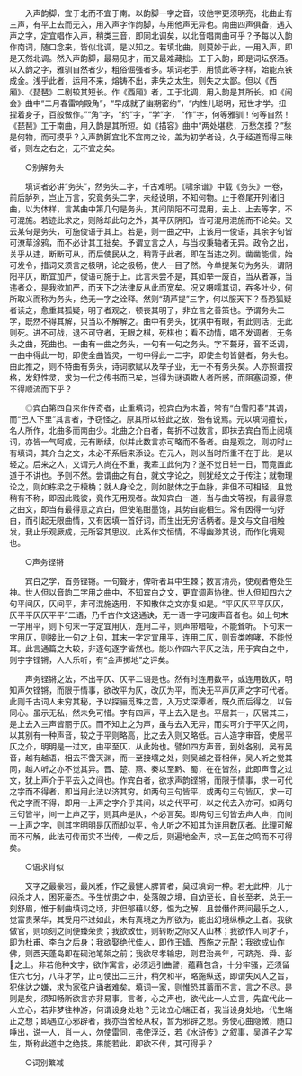 <!-- { "loadSidebar": true } -->
　　入声韵脚，宜于北而不宜于南。以韵脚一字之音，较他字更须明亮，北曲止有三声，有平上去而无入，用入声字作韵脚，与用他声无异也。南曲四声俱备，遇入声之字，定宜唱作入声，稍类三音，即同北调矣，以北音唱南曲可乎？予每以入韵作南词，随口念来，皆似北调，是以知之。若填北曲，则莫妙于此，一用入声，即是天然北调。然入声韵脚，最易见才，而又最难藏拙。工于入韵，即是词坛祭酒。以入韵之字，雅驯自然者少，粗俗倔强者多。填词老手，用惯此等字样，始能点铁成金。浅乎此者，运用不来，熔铸不出，非失之太生，则失之太鄙。但以《西厢》、《琵琶》二剧较其短长。作《西厢》者，工于北调，用入韵是其所长。如《闹会》曲中“二月春雷响殿角”，“早成就了幽期密约”，“内性儿聪明，冠世才学。扭捏着身子，百般做作。”“角”字，“约”字，“学”字， “作”字，何等雅驯！何等自然！《琵琶》工于南曲，用入韵是其所短。如《描容》曲中“两处堪悲，万愁怎摸？”愁是何物，而可摸乎？入声韵脚宜北不宜南之论，盖为初学者设，久于经道而得三昧者，则左之右之，无不宜之矣。

　　○别解务头

　　填词者必讲“务头”，然务头二字，千古难明。《啸余谱》中载《务头》一卷，前后胪列，岂止万言，究竟务头二字，未经说明，不知何物。止于卷尾开列诸旧曲，以为体样，言某曲中第几句是务头，其间阴阳不可混用，去上、上去等字，不可混施。若迹此求之，则除却此句之外，其平仄阴阳，皆可混用混施而不论矣。又云某句是务头，可施俊语于其上。若是，则一曲之中，止该用一俊语，其余字句皆可潦草涂鸦，而不必计其工拙矣。予谓立言之人，与当权秉轴者无异。政令之出，关乎从违，断断可从，而后使民从之，稍背于此者，即在当违之列。凿凿能信，始可发令，措词又须言之极明，论之极畅，使人一目了然。今单提某句为务头，谓阴阳平仄，断宜加严，俊语可施于上。此言未尝不是，其如举一废百，当从者寡，当违者众，是我欲加严，而天下之法律反从此而宽矣。况又嗫嚅其词，吞多吐少，何所取义而称为务头，绝无一字之诠释。然则“葫芦提”三字，何以服天下？吾恐狐疑者读之，愈重其狐疑，明了者观之，顿丧其明了，非立言之善策也。予谓务头二字，既然不得其解，只当以不解解之。曲中有务头，犹棋中有眼，有此则活，无此则死。进不可战，退不可守者，无眼之棋，死棋也；看不动情，唱不发调者，无务头之曲，死曲也。一曲有一曲之务头，一句有一句之务头。字不聱牙，音不泛调，一曲中得此一句，即使全曲皆灵，一句中得此一二字，即使全句皆健者，务头也。由此推之，则不特曲有务头，诗词歌赋以及举子业，无一不有务头矣。人亦照谱按格，发舒性灵，求为一代之传书而已矣，岂得为谜语欺人者所惑，而阻塞词源，使不得顺流而下乎？

　　◎宾白第四自来作传奇者，止重填词，视宾白为末着，常有“白雪阳春”其调，而“巴人下里”其言者，予窃怪之。原其所以轻此之故，殆有说焉。元以填词擅长，名人所作，北曲多而南曲少。北曲之介白者，每折不过数言，即抹去宾白而止阅填词，亦皆一气呵成，无有断续，似并此数言亦可略而不备者。由是观之，则初时止有填词，其介白之文，未必不系后来添设。在元人，则以当时所重不在于此，是以轻之。后来之人，又谓元人尚在不重，我辈工此何为？遂不觉日轻一日，而竟置此道于不讲也。予则不然。尝谓曲之有白，就文字论之，则犹经文之于传注；就物理论之，则如栋梁之于榱桷；就人身论之，则如肢体之于血脉，非但不可相轻，且觉稍有不称，即因此贱彼，竟作无用观者。故知宾白一道，当与曲文等视，有最得意之曲文，即当有最得意之宾白，但使笔酣墨饱，其势自能相生。常有因得一句好白，而引起无限曲情，又有因填一首好词，而生出无穷话柄者。是文与文自相触发，我止乐观厥成，无所容其思议。此系作文恒情，不得幽渺其说，而作化境观也。

　　○声务铿锵

　　宾白之学，首务铿锵。一句聱牙，俾听者耳中生棘；数言清亮，使观者倦处生神。世人但以音韵二字用之曲中，不知宾白之文，更宜调声协律。世人但知四六之句平间仄，仄间平，非可混施迭用，不知散体之文亦复如是。“平仄仄平平仄仄，仄平平仄仄平平”二语，乃千古作文这通诀，无一语一字可废声音者也。如上句末一字用平，则下句末一字定宜用仄，连用二平，则声带喑哑，不能耸听。下句末一字用仄，则接此一句之上句，其末一字定宜用平，连用二仄，则音类咆哮，不能悦耳。此言通篇之大较，非逐句逐字皆然也。能以作四六平仄之法，用于宾白之中，则字字铿锵，人人乐听，有“金声掷地”之评矣。

　　声务铿锵之法，不出平仄、仄平二语是也。然有时连用数平，或连用数仄，明知声欠铿锵，而限于情事，欲改平为仄，改仄为平，而决无平声仄声之字可代者。此则千古词人未穷其秘，予以探骊觅珠之苦，入万丈深潭者，既久而后得之，以告同心。虽示无私，然未免可惜。字有四声，平上去入是也。平居其一，仄居其三，是上去入三声皆丽于仄。而不知上之为声，虽与去入无异，而实可介于平仄之间，以其别有一种声音，较之于平则略高，比之去入则又略低。古人造字审音，使居平仄之介，明明是一过文，由平至仄，从此始也。譬如四方声音，到处各别，吴有吴音，越有越语，相去不啻天渊，而一至接壤之处，则吴越之音相伴，吴人听之觉其同，越人听之亦不觉其异。晋、楚、燕、秦以至黔、蜀，在在皆然，此即声音之过文，犹上声介于平去入之间也。作宾白者，欲求声韵铿锵，而限于情事，求一可代之字而不得者，即当用此法以济其穷。如两句三句皆平，或两句三句皆仄，求一可代之字而不得，即用一上声之字介乎其间，以之代平可，以之代去入亦可。如两句三句皆平，间一上声之字，则其声是仄，不必言矣。即两句三句皆去声入声，而间一上声之字，则其字明明是仄而却似平，令人听之不知其为连用数仄者。此理可解而不可解，此法可传而实不当传，一传之后，则遍地金声，求一瓦缶之鸣而不可得矣。

　　○语求肖似

　　文字之最豪宕，最风雅，作之最健人脾胃者，莫过填词一种。若无此种，几于闷杀才人，困死豪杰。予生忧患之中，处落魄之境，自幼至长，自长至老，总无一刻舒眉，惟于制曲填词之顷，非但郁藉以舒，愠为之解，且尝僭作两间最乐之人，觉富贵荣华，其受用不过如此，未有真境之为所欲为，能出幻境纵横之上者。我欲做官，则顷刻之间便臻荣贵；我欲致仕，则转盼之际又入山林；我欲作人间才子，即为杜甫、李白之后身；我欲娶绝代佳人，即作王嫱、西施之元配；我欲成仙作佛，则西天蓬岛即在砚池笔架之前；我欲尽孝输忠，则君治亲年，可跻尧、舜、彭之上。非若他种文字，欲作寓言，必须远引曲譬，蕴藉包含，十分牢骚，还须留住六七分，八斗才学，止可使出二三升，稍欠和平，略施纵送，即谓失风人之旨，犯佻达之嫌，求为家弦户诵者难矣。填词一家，则惟恐其蓄而不言，言之不尽。是则是矣，须知畅所欲言亦非易事。言者，心之声也，欲代此一人立言，先宜代此一人立心，若非梦往神游，何谓设身处地？无论立心端正者，我当设身处地，代生端正之想；即遇立心邪辟者，我亦当舍经从权，暂为邪辟之思。务使心曲隐微，随口唾出，说一人，肖一人，勿使雷同，弗使浮泛，若《水浒传》之叙事，吴道子之写生，斯称此道中之绝技。果能若此，即欲不传，其可得乎？

　　○词别繁减

